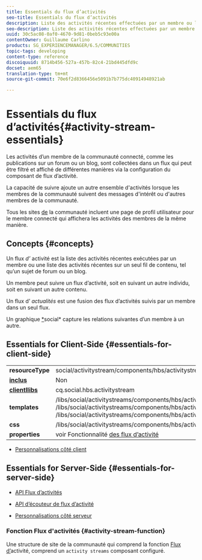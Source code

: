 ```yaml
---
title: Essentials du flux d’activités
seo-title: Essentials du flux d’activités
description: Liste des activités récentes effectuées par un membre ou liste des activités récentes sur un seul thread de contenu
seo-description: Liste des activités récentes effectuées par un membre ou liste des activités récentes sur un seul thread de contenu
uuid: 30c5ac08-0af0-4670-9d81-0beb5c93e00a
contentOwner: Guillaume Carlino
products: SG_EXPERIENCEMANAGER/6.5/COMMUNITIES
topic-tags: developing
content-type: reference
discoiquuid: 8714b456-527a-457b-82c4-21bd445dfd9c
docset: aem65
translation-type: tm+mt
source-git-commit: 70e6f2d8366456e5091b7b775dc40914948921ab

---
```



# Essentials du flux d’activités{#activity-stream-essentials}

Les activités d’un membre de la communauté connecté, comme les publications sur un forum ou un blog, sont collectées dans un flux qui peut être filtré et affiché de différentes manières via la configuration du composant de flux d’activité.

La capacité de suivre ajoute un autre ensemble d&#39;activités lorsque les membres de la communauté suivent des messages d&#39;intérêt ou d&#39;autres membres de la communauté.

Tous les sites [de](/help/communities/overview.md#communitiessites) la communauté incluent une page de profil utilisateur pour le membre connecté qui affichera les activités des membres de la même manière.

## Concepts {#concepts}

Un flux *d’* activité est la liste des activités récentes exécutées par un membre ou une liste des activités récentes sur un seul fil de contenu, tel qu’un sujet de forum ou un blog.

Un membre peut suivre un flux d’activité, soit en suivant un autre individu, soit en suivant un autre contenu.

Un flux d’ *actualités* est une fusion des flux d’activités suivis par un membre dans un seul flux.

Un graphique [*](/help/communities/essentials-socialgraph.md)social* capture les relations suivantes d’un membre à un autre.

## Essentials for Client-Side {#essentials-for-client-side}

<table>
 <tbody>
  <tr>
   <td> <strong>resourceType</strong></td>
   <td>social/activitystream/components/hbs/activitystream</td>
  </tr>
  <tr>
   <td> <a href="/help/communities/scf.md#add-or-include-a-communities-component"><strong>inclus</strong></a></td>
   <td>Non</td>
  </tr>
  <tr>
   <td> <a href="/help/communities/clientlibs.md"><strong>clientllibs</strong></a></td>
   <td>cq.social.hbs.activitystream</td>
  </tr>
  <tr>
   <td> <strong>templates</strong></td>
   <td> /libs/social/activitystreams/components/hbs/activitystreams/activitystreams.hbs<br /> /libs/social/activitystreams/components/hbs/activitystreams/activity/activity-title.hbs<br /> /libs/social/activitystreams/components/hbs/activitystreams/activity/activity.hbs</td>
  </tr>
  <tr>
   <td> <strong>css</strong></td>
   <td> /libs/social/activitystreams/components/hbs/activitystreams/clientlibs/activitystreams.css</td>
  </tr>
  <tr>
   <td><strong> properties</strong></td>
   <td>voir Fonctionnalité <a href="/help/communities/activities.md">des flux d’activité</a></td>
  </tr>
 </tbody>
</table>

* [Personnalisations côté client](/help/communities/client-customize.md)

## Essentials for Server-Side {#essentials-for-server-side}

* [API Flux d’activités](https://helpx.adobe.com/experience-manager/6-5/sites/developing/using/reference-materials/javadoc/com/adobe/cq/social/activitystreams/api/package-frame.html)

* [API d’écouteur de flux d’activité](https://helpx.adobe.com/experience-manager/6-5/sites/developing/using/reference-materials/javadoc/com/adobe/cq/social/activitystreams/listener/api/package-frame.html)

* [Personnalisations côté serveur](/help/communities/server-customize.md)

### Fonction Flux d&#39;activités {#activity-stream-function}

Une structure de site de la communauté qui comprend la fonction [Flux d’](/help/communities/functions.md#activity-stream-function)activité, comprend un `activity streams` composant configuré.
